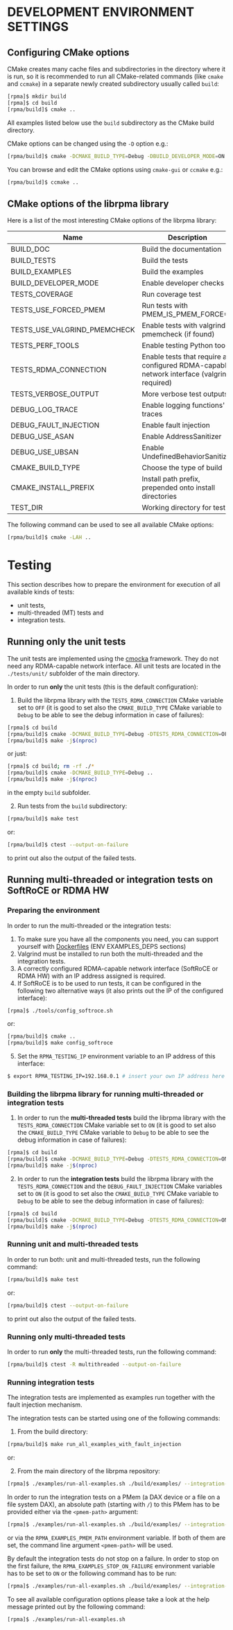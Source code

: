 # DEVELOPMENT ENVIRONMENT SETTINGS

## Configuring CMake options

CMake creates many cache files and subdirectories in the directory where it is run, so it is recommended to run all CMake-related commands (like `cmake` and `ccmake`)  in a separate newly created subdirectory usually called `build`:

```sh
[rpma]$ mkdir build
[rpma]$ cd build
[rpma/build]$ cmake ..
```

All examples listed below use the `build` subdirectory as the CMake build directory.

CMake options can be changed using the `-D` option e.g.:

```sh
[rpma/build]$ cmake -DCMAKE_BUILD_TYPE=Debug -DBUILD_DEVELOPER_MODE=ON ..
```

You can browse and edit the CMake options using `cmake-gui` or `ccmake` e.g.:

```sh
[rpma/build]$ ccmake ..
```

## CMake options of the librpma library

Here is a list of the most interesting CMake options of the librpma library:

| Name | Description | Values | Default |
| - | - | - | - |
| BUILD_DOC | Build the documentation | ON/OFF | ON |
| BUILD_TESTS | Build the tests | ON/OFF | ON |
| BUILD_EXAMPLES | Build the examples | ON/OFF | ON |
| BUILD_DEVELOPER_MODE | Enable developer checks | ON/OFF | OFF |
| TESTS_COVERAGE | Run coverage test | ON/OFF | OFF |
| TESTS_USE_FORCED_PMEM | Run tests with PMEM_IS_PMEM_FORCE=1 | ON/OFF | OFF |
| TESTS_USE_VALGRIND_PMEMCHECK | Enable tests with valgrind pmemcheck (if found)| ON/OFF | OFF |
| TESTS_PERF_TOOLS | Enable testing Python tools | ON/OFF | OFF |
| TESTS_RDMA_CONNECTION | Enable tests that require a configured RDMA-capable network interface (valgrind required) | ON/OFF | OFF |
| TESTS_VERBOSE_OUTPUT | More verbose test outputs | ON/OFF | OFF |
| DEBUG_LOG_TRACE | Enable logging functions' traces | ON/OFF | OFF |
| DEBUG_FAULT_INJECTION | Enable fault injection | ON/OFF | OFF |
| DEBUG_USE_ASAN | Enable AddressSanitizer | ON/OFF | OFF |
| DEBUG_USE_UBSAN | Enable UndefinedBehaviorSanitizer | ON/OFF | OFF |
| CMAKE_BUILD_TYPE | Choose the type of build | None/Debug/Release/RelWithDebInfo | Release |
| CMAKE_INSTALL_PREFIX | Install path prefix, prepended onto install directories | *dir path* | /usr/local |
| TEST_DIR | Working directory for tests | *dir path* | ./build/test |

The following command can be used to see all available CMake options:

```sh
[rpma/build]$ cmake -LAH ..
```

# Testing

This section describes how to prepare the environment for execution of all available kinds of tests:
- unit tests,
- multi-threaded (MT) tests and
- integration tests.

## Running only the unit tests

The unit tests are implemented using the [cmocka](https://cmocka.org/) framework. They do not need any RDMA-capable network interface. All unit tests are located in the `./tests/unit/` subfolder of the main directory.

In order to run **only** the unit tests (this is the default configuration):
1. Build the librpma library with the `TESTS_RDMA_CONNECTION` CMake variable set to `OFF` (it is good to set also the `CMAKE_BUILD_TYPE` CMake variable to `Debug` to be able to see the debug information in case of failures):

```sh
[rpma]$ cd build
[rpma/build]$ cmake -DCMAKE_BUILD_TYPE=Debug -DTESTS_RDMA_CONNECTION=OFF ..
[rpma/build]$ make -j$(nproc)
```

or just:

```sh
[rpma]$ cd build; rm -rf ./*
[rpma/build]$ cmake -DCMAKE_BUILD_TYPE=Debug ..
[rpma/build]$ make -j$(nproc)
```

in the empty `build` subfolder.

2. Run tests from the `build` subdirectory:

```sh
[rpma/build]$ make test
```

or:

```sh
[rpma/build]$ ctest --output-on-failure
```

to print out also the output of the failed tests.

## Running multi-threaded or integration tests on SoftRoCE or RDMA HW

### Preparing the environment

In order to run the multi-threaded or the integration tests:
1. To make sure you have all the components you need, you can support yourself with [Dockerfiles](./utils/docker/images/) (ENV EXAMPLES_DEPS sections)
2. Valgrind must be installed to run both the multi-threaded and the integration tests.
3. A correctly configured RDMA-capable network interface (SoftRoCE or RDMA HW) with an IP address assigned is required.
4. If SoftRoCE is to be used to run tests, it can be configured in the following two alternative ways (it also prints out the IP of the configured interface):

```sh
[rpma]$ ./tools/config_softroce.sh
```

or:

```sh
[rpma/build]$ cmake ..
[rpma/build]$ make config_softroce
```

5. Set the `RPMA_TESTING_IP` environment variable to an IP address of this interface:

```sh
$ export RPMA_TESTING_IP=192.168.0.1 # insert your own IP address here
```

### Building the librpma library for running multi-threaded or integration tests

1. In order to run the **multi-threaded tests** build the librpma library with the `TESTS_RDMA_CONNECTION` CMake variable set to `ON` (it is good to set also the `CMAKE_BUILD_TYPE` CMake variable to `Debug` to be able to see the debug information in case of failures):

```sh
[rpma]$ cd build
[rpma/build]$ cmake -DCMAKE_BUILD_TYPE=Debug -DTESTS_RDMA_CONNECTION=ON ..
[rpma/build]$ make -j$(nproc)
```

2. In order to run the **integration tests** build the librpma library with the `TESTS_RDMA_CONNECTION` and the `DEBUG_FAULT_INJECTION` CMake variables set to `ON` (it is good to set also the `CMAKE_BUILD_TYPE` CMake variable to `Debug` to be able to see the debug information in case of failures):

```sh
[rpma]$ cd build
[rpma/build]$ cmake -DCMAKE_BUILD_TYPE=Debug -DTESTS_RDMA_CONNECTION=ON -DDEBUG_FAULT_INJECTION=ON ..
[rpma/build]$ make -j$(nproc)
```

### Running unit and multi-threaded tests

In order to run both: unit and multi-threaded tests, run the following command:

```sh
[rpma/build]$ make test
```

or:

```sh
[rpma/build]$ ctest --output-on-failure
```

to print out also the output of the failed tests.

### Running only multi-threaded tests

In order to run **only** the multi-threaded tests, run the following command:

```sh
[rpma/build]$ ctest -R multithreaded --output-on-failure
```

### Running integration tests

The integration tests are implemented as examples run together with the fault injection mechanism. 

The integration tests can be started using one of the following commands:
1. From the build directory:

```sh
[rpma/build]$ make run_all_examples_with_fault_injection
```

or:

2. From the main directory of the librpma repository:

```sh
[rpma]$ ./examples/run-all-examples.sh ./build/examples/ --integration-tests
```

In order to run the integration tests on a PMem (a DAX device or a file on a file system DAX), an absolute path (starting with `/`) to this PMem has to be provided either via the `<pmem-path>` argument:

```sh
[rpma]$ ./examples/run-all-examples.sh ./build/examples/ --integration-tests <pmem-path>
```

or via the `RPMA_EXAMPLES_PMEM_PATH` environment variable. If both of them are set, the command line argument `<pmem-path>` will be used.

By default the integration tests do not stop on a failure. In order to stop on the first failure, the `RPMA_EXAMPLES_STOP_ON_FAILURE` environment variable has to be set to `ON` or the following command has to be run:

```sh
[rpma]$ ./examples/run-all-examples.sh ./build/examples/ --integration-tests --stop-on-failure
```

To see all available configuration options please take a look at the help message printed out by the following command:

```sh
[rpma]$ ./examples/run-all-examples.sh
```
